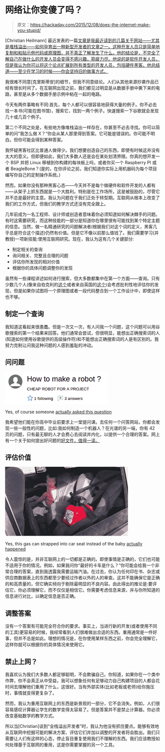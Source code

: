 # 网络让你变傻了吗？

> 原文：<https://hackaday.com/2015/12/08/does-the-internet-make-you-stupid/>

[Christian Heilmann] 最近发表的一篇[文章是我最近读到的几篇关于网站——尤其是堆栈溢出——如何孕育出一种新型开发者的文章之一。这种开发人员只是简单地复制和粘贴示例代码或原理图，并不真正了解发生了什么。他的结论是，不完全了解自己在做什么的开发人员会变得不感兴趣，筋疲力尽。他说的是软件开发人员，但是我认为你可以将这个论点扩展到所有类型的开发人员，包括硬件黑客。他总结道——至少在学习的时候——你会坚持旧的做事方式。](https://www.christianheilmann.com/2015/07/17/the-full-stackoverflow-developer/)

我很难不同意[克里斯蒂安]的细节，但我不同意结论。人们从其他来源抄袭作品已经有很长时间了。在互联网出现之前，我们都见过明显是从数据手册中撕下来的电路，甚至是从多个数据手册示例中粘在一起的电路。

今天有两件事略有不同:首先，每个人都可以很容易地获得大量的例子。你不必去找一本书(可能在图书馆)，搜索它，找到一两个例子。快速搜索一下谷歌就会发现几十或几百个例子。

第二个不同之处是，有些地方像堆栈溢出一样存在，你甚至不必去寻找。你可以简单的问“我怎么做 X？”你会从某人那里得到答案。它可能是错误的。你可能不明白。但你可能会得到某种答案。

我怀疑黑客社区比普通人做得少。我们想要创造自己的东西，即使有时候这并没有太大的意义。但即便如此，我们大多数人还是会在某处划清界限。你真的想开发一个 BSP 并把 Linux 移植到你构建的每块板上吗，或者你买一个 Raspberry PI 或者 BeagleBone？(是的，在你评论之前，我们知道你实际上用机器码为每个项目编写你自己的定制操作系统。)

然而，如果你没有那种黑客心态——今天并不是每个做硬件和软件开发的人都有——从架子上抓东西就是一个大胜利。特别是在工作场所，这是被鼓励的，尽管它并不总是最好的主意。我认为问题在于我们正处于转型期。互联网从根本上改变了我们的工作方式，但我们的教学方式还没有完全跟上。

几年前成为一名工程师、设计师或创造者意味着你必须知道如何解决棘手的问题。有时这需要研究，而这种技能的一部分是知道你在哪里很有可能找到某个特定主题的信息。当然，做一名精通研究的问题解决者(根据我们对这个词的定义，黑客几乎总是符合这个描述)仍然有价值。但是它不像以前那么值钱了。我们需要学习(并教授)一项新技能:使用互联网研究。现在，我认为这有几个关键部分:

*   制定相关的查询
*   询问相关、完整且合理的问题
*   评估你所发现的相对价值
*   根据你的具体问题调整你的发现

虽然有一些课程讲述如何进行搜索，但大多数都集中在第一个方面——查询。只有少数几个人(像来自伯克利的[这个](http://www.lib.berkeley.edu/TeachingLib/Guides/Internet/Handouts.html)或者来自英国的[这个](http://www.bristol.ac.uk/library/support/findinginfo/evaluation/))会考虑批判性地评估你的发现，但是如果你试图将一个原理图或者一段代码整合到一个工作设计中，即使这样也不够。

## 制定一个查询

我知道这看起来很愚蠢。但是一次又一次，有人问我一个问题，这个问题可以用谷歌搜索的第一个结果来回答。他们通常会尝试，但很明显，能想出正确搜索词的人(知道如何使用谷歌提供的高级操作符)和不能想出正确搜索词的人是有区别的。我努力克制让问我这种问题的人感到羞耻的冲动。

## 问问题

![Yes, of course someone actually asked this question](img/fc9ccba671efc9efb07c33dfaef43c12.png)

Yes, of course someone [actually asked this question](https://answers.yahoo.com/question/index?qid=20070216225736AAciATU)

我希望他们能在你高中毕业前要求上一堂提问课。去任何一个问答网站，你都会发现一些一般性的问题，比如:我如何制造一个机器人？在光谱的另一端，你有 42 页的问题，只有最无聊的人才会费心去阅读并内化，以提供一个合理的答案。网上有一个关于如何提出好问题的[好文件，值得一读。](http://www.catb.org/esr/faqs/smart-questions.html)

## 评估价值

![Yes, this gas can strapped into car seat instead of the baby actually happened.](img/0b4342193bff46e5d9b35408c947b959.png)

Yes, this gas can strapped into car seat instead of the baby [actually happened](http://latino.foxnews.com/latino/news/2012/06/06/what-wrong-here-gas-can-safely-fastened-toddler-on-lose/)

令人震惊的是，并非互联网上的一切都是正确的。即使事情是正确的，它们也可能不适用于你的情况。例如，如果我问你“最好的卡车是什么？”你可能会给我一个非常合理的答案，直到我透露我需要运输汽油。在过去，你认为任何印在书、杂志或供应商数据表上的东西都至少要经过作者以外的人的审查。这并不能确保它是正确的和高质量的，但它确实倾向于剔除最明显的不良内容。由此得出的推论是:要评估它，你必须理解它，而不仅仅是相信它。你需要考虑信息来源，并与你所知道的信息进行对比，以确定信息是否正确。

## 调整答案

没有一个答案有可能完全符合你的要求。事实上，当进行新的开发(或者使用不同的工具)更容易的时候，我经常看到人们很难做出合适的东西。重用通常是一件好事，但并不总是如此。理想的情况是，在你使用某样东西之前，你会完全理解它，这样你就可以根据你的具体情况来使用它。

## 禁止上网？

我喜欢认为我们大多数人都足够聪明，不会欺骗自己。你知道，如果你在一个类中作弊，你不会真正从中受益，我可以想象任何有足够动力自己构建项目的人都会花时间去理解他们重用了什么，这很好。当有外部实体(比如老板或老师)给你施压时，事情就变得更复杂了。

然而，我认为重用互联网上的东西是新景观的一部分，它不会消失。例如，人们很容易感叹计算器让学生的数学变得太容易了。但是答案并不是禁止计算器。你必须改变基础数学的教学方式。

所以当[Christian]谈到“全栈溢出开发者”时，我认为他没有抓住要点。能够有效地从互联网中挖掘可能的解决方案、评估它们并加以调整的开发者将会胜出。我们只需要让人们有这样的心态，停止盲目重复使用我们不理解的东西。我们应该教授如何处理基于互联网的重用，这是你需要掌握的另一个工具。